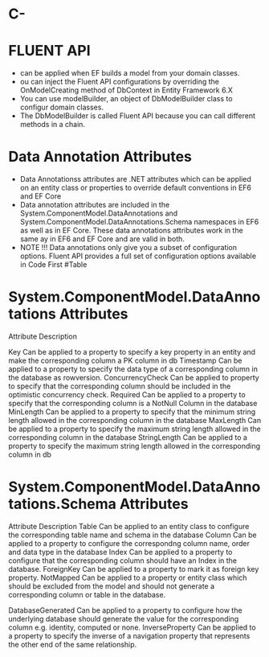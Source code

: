 # C-

# FLUENT API
  - can be applied when EF builds a model from your domain classes.
  - ou can inject the Fluent API configurations by overriding the OnModelCreating method of DbContext in Entity Framework 6.X
  - You can use modelBuilder, an object of DbModelBuilder class to configur domain classes. 
  - The DbModelBuilder is called Fluent API because you can call different methods in a chain. 

# Data Annotation Attributes
  - Data Annotationss attributes are .NET attributes which can be applied on an entity class or properties to override default conventions in EF6 and EF Core
  - Data annotation attributes are included in the System.ComponentModel.DataAnnotations and System.ComponentModel.DataAnnotations.Schema namespaces in EF6 as well as 
    in EF Core. These data annotations attributes work in the same ay in EF6 and EF Core and are valid in both.
  - NOTE !!! Data annotations only give you a subset of configuration options. Fluent API provides a full set of configuration options available in Code First
#Table 

  # System.ComponentModel.DataAnnotations Attributes

  Attribute        Description
  
  Key              Can be applied to a property to specify a key property in an entity and make the corresponding column a PK column in db
  Timestamp        Can be applied to a property to specify the data type of a corresponding column in the database as rowversion.
  ConcurrencyCheck Can be applied to property to specify that the corresponding column should be included in the optimistic concurrency check.
  Required         Can be applied to a property to specify that the corresponding column is a NotNull Column in the database
  MinLength        Can be applied to a property to specify that the minimum string length allowed in the corresponding column in the database
  MaxLength        Can be applied to a property to specify the maximum string length allowed in the corresponding column in the database
  StringLength     Can be applied to a property to specify the maximum string length allowed in the corresponding column in db
  
  # System.ComponentModel.DataAnnotations.Schema Attributes
  
  Attribute         Description
  Table             Can be applied to an entity class to configure the corresponding table name and schema in the database
  Column            Can be applied to a property to configure the correspondng column name, order and data type in the database
  Index             Can be applied to a property to configure that the corresponding column should have an Index in the database.
  ForeignKey        Can be applied to a property to mark it as foreign key property.
  NotMapped         Can be applied to a property or entity class which should be excluded from the model and should not generate a corresponding column or table in the                     database.
  
  DatabaseGenerated	Can be applied to a property to configure how the underlying database should generate the value for the corresponding column e.g. identity,                             computed or none.
  InverseProperty   Can be applied to a property to specify the inverse of a navigation property that represents the other end of the same relationship.
  
